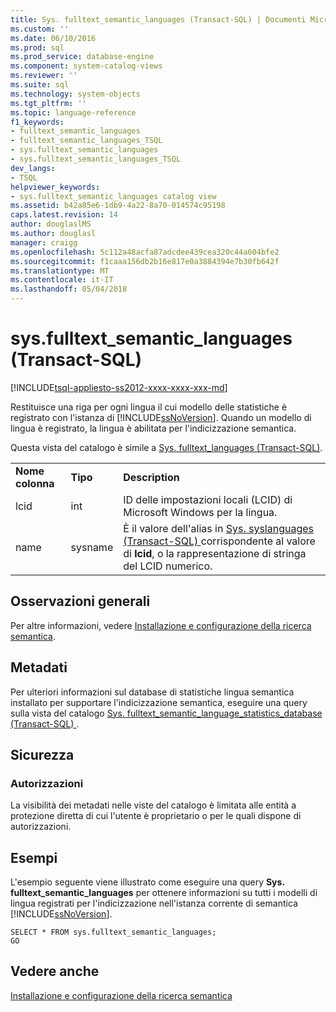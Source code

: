 ```yaml
---
title: Sys. fulltext_semantic_languages (Transact-SQL) | Documenti Microsoft
ms.custom: ''
ms.date: 06/10/2016
ms.prod: sql
ms.prod_service: database-engine
ms.component: system-catalog-views
ms.reviewer: ''
ms.suite: sql
ms.technology: system-objects
ms.tgt_pltfrm: ''
ms.topic: language-reference
f1_keywords:
- fulltext_semantic_languages
- fulltext_semantic_languages_TSQL
- sys.fulltext_semantic_languages
- sys.fulltext_semantic_languages_TSQL
dev_langs:
- TSQL
helpviewer_keywords:
- sys.fulltext_semantic_languages catalog view
ms.assetid: b42a85e6-1db9-4a22-8a70-014574c95198
caps.latest.revision: 14
author: douglaslMS
ms.author: douglasl
manager: craigg
ms.openlocfilehash: 5c112a48acfa87adcdee439cea320c44a604bfe2
ms.sourcegitcommit: f1caaa156db2b16e817e0a3884394e7b30fb642f
ms.translationtype: MT
ms.contentlocale: it-IT
ms.lasthandoff: 05/04/2018
---
```

# <a name="sysfulltextsemanticlanguages-transact-sql"></a>sys.fulltext_semantic_languages (Transact-SQL)
[!INCLUDE[tsql-appliesto-ss2012-xxxx-xxxx-xxx-md](../../includes/tsql-appliesto-ss2012-xxxx-xxxx-xxx-md.md)]

  Restituisce una riga per ogni lingua il cui modello delle statistiche è registrato con l'istanza di [!INCLUDE[ssNoVersion](../../includes/ssnoversion-md.md)]. Quando un modello di lingua è registrato, la lingua è abilitata per l'indicizzazione semantica.  
  
 Questa vista del catalogo è simile a [Sys. fulltext_languages &#40;Transact-SQL&#41;](../../relational-databases/system-catalog-views/sys-fulltext-languages-transact-sql.md).  
    
||||  
|-|-|-|  
|**Nome colonna**|**Tipo**|**Description**|  
|lcid|int|ID delle impostazioni locali (LCID) di Microsoft Windows per la lingua.|  
|name|sysname|È il valore dell'alias in [Sys. syslanguages &#40;Transact-SQL&#41; ](../../relational-databases/system-compatibility-views/sys-syslanguages-transact-sql.md) corrispondente al valore di **lcid**, o la rappresentazione di stringa del LCID numerico.|  
  
## <a name="general-remarks"></a>Osservazioni generali  
 Per altre informazioni, vedere [Installazione e configurazione della ricerca semantica](../../relational-databases/search/install-and-configure-semantic-search.md).  
  
## <a name="metadata"></a>Metadati  
 Per ulteriori informazioni sul database di statistiche lingua semantica installato per supportare l'indicizzazione semantica, eseguire una query sulla vista del catalogo [Sys. fulltext_semantic_language_statistics_database &#40;Transact-SQL&#41; ](../../relational-databases/system-catalog-views/sys-fulltext-semantic-language-statistics-database-transact-sql.md).  
  
## <a name="security"></a>Sicurezza  
  
### <a name="permissions"></a>Autorizzazioni  
 La visibilità dei metadati nelle viste del catalogo è limitata alle entità a protezione diretta di cui l'utente è proprietario o per le quali dispone di autorizzazioni.  
  
## <a name="examples"></a>Esempi  
 L'esempio seguente viene illustrato come eseguire una query **Sys. fulltext_semantic_languages** per ottenere informazioni su tutti i modelli di lingua registrati per l'indicizzazione nell'istanza corrente di semantica [!INCLUDE[ssNoVersion](../../includes/ssnoversion-md.md)].  
  
```  
SELECT * FROM sys.fulltext_semantic_languages;  
GO  
```  
  
## <a name="see-also"></a>Vedere anche  
 [Installazione e configurazione della ricerca semantica](../../relational-databases/search/install-and-configure-semantic-search.md)  
  
  
